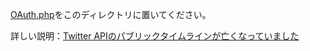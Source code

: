 [OAuth.php](http://oauth.googlecode.com/svn/code/php/OAuth.php)をこのディレクトリに置いてください。

詳しい説明：[Twitter APIのパブリックタイムラインが亡くなっていました](http://blog.unfindable.net/archives/5603)
